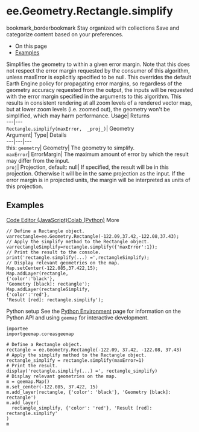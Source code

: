  
#  ee.Geometry.Rectangle.simplify 
bookmark_borderbookmark Stay organized with collections  Save and categorize content based on your preferences.
  * On this page
  * [Examples](https://developers.google.com/earth-engine/apidocs/ee-geometry-rectangle-simplify#examples)


Simplifies the geometry to within a given error margin. Note that this does not respect the error margin requested by the consumer of this algorithm, unless maxError is explicitly specified to be null. 
This overrides the default Earth Engine policy for propagating error margins, so regardless of the geometry accuracy requested from the output, the inputs will be requested with the error margin specified in the arguments to this algorithm. This results in consistent rendering at all zoom levels of a rendered vector map, but at lower zoom levels (i.e. zoomed out), the geometry won't be simplified, which may harm performance.
Usage| Returns  
---|---  
`Rectangle.simplify(maxError,  _proj_)`| Geometry  
Argument| Type| Details  
---|---|---  
this: `geometry`| Geometry| The geometry to simplify.  
`maxError`| ErrorMargin| The maximum amount of error by which the result may differ from the input.  
`proj`| Projection, default: null| If specified, the result will be in this projection. Otherwise it will be in the same projection as the input. If the error margin is in projected units, the margin will be interpreted as units of this projection.  
## Examples
[Code Editor (JavaScript)](https://developers.google.com/earth-engine/apidocs/ee-geometry-rectangle-simplify#code-editor-javascript-sample)[Colab (Python)](https://developers.google.com/earth-engine/apidocs/ee-geometry-rectangle-simplify#colab-python-sample) More
```
// Define a Rectangle object.
varrectangle=ee.Geometry.Rectangle(-122.09,37.42,-122.08,37.43);
// Apply the simplify method to the Rectangle object.
varrectangleSimplify=rectangle.simplify({'maxError':1});
// Print the result to the console.
print('rectangle.simplify(...) =',rectangleSimplify);
// Display relevant geometries on the map.
Map.setCenter(-122.085,37.422,15);
Map.addLayer(rectangle,
{'color':'black'},
'Geometry [black]: rectangle');
Map.addLayer(rectangleSimplify,
{'color':'red'},
'Result [red]: rectangle.simplify');
```
Python setup
See the [ Python Environment](https://developers.google.com/earth-engine/guides/python_install) page for information on the Python API and using `geemap` for interactive development.
```
importee
importgeemap.coreasgeemap
```
```
# Define a Rectangle object.
rectangle = ee.Geometry.Rectangle(-122.09, 37.42, -122.08, 37.43)
# Apply the simplify method to the Rectangle object.
rectangle_simplify = rectangle.simplify(maxError=1)
# Print the result.
display('rectangle.simplify(...) =', rectangle_simplify)
# Display relevant geometries on the map.
m = geemap.Map()
m.set_center(-122.085, 37.422, 15)
m.add_layer(rectangle, {'color': 'black'}, 'Geometry [black]: rectangle')
m.add_layer(
  rectangle_simplify, {'color': 'red'}, 'Result [red]: rectangle.simplify'
)
m
```

